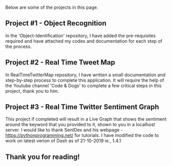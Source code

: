 Below are some of the projects in this page.

## Project #1 - Object Recognition

In the 'Object-Identification' repository, I have added the pre-requisites required and have attached my codes and documentation for each step of the process.

## Project #2 - Real Time Tweet Map

In 	RealTimeTwitterMap repository, I have written a small documentation and step-by-step process to complete this application. It will require the help of the Youtube channel 'Code & Dogs' to complete a few critical steps in this project, thank you to him.

## Project #3 - Real Time Twitter Sentiment Graph

This project if completed will result in a Live Graph that shows the sentiment around the keyword that you provided to it, shown to you in a localhost server. I would like to thank SentDex and his webpage - https://pythonprogramming.net/ for tutorials. I have modified the code to work on latest verion of Dash as of 21-10-2019 ie., 1.4.1

## Thank you for reading!
